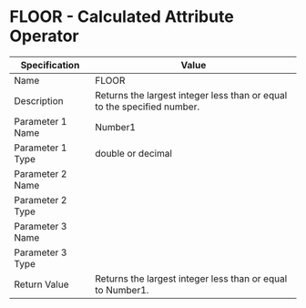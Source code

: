 ﻿---
uid: cao-floor
---
# FLOOR - Calculated Attribute Operator

| Specification | Value |
| ---- | ----- |
| Name | FLOOR |
| Description | Returns the largest integer less than or equal to the specified number. |
| Parameter 1 Name | Number1 |
| Parameter 1 Type | double or decimal |
| Parameter 2 Name | 
| Parameter 2 Type | 
| Parameter 3 Name |
| Parameter 3 Type | 
| Return Value | Returns the largest integer less than or equal to Number1. |
